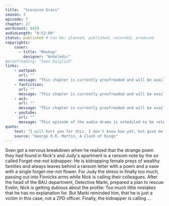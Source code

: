 ```yaml
---
title:  "Scorpion Grass"
season: 3
episode: 7
chapter: 27
wordcount: 8429
audioLength: "0:52:00"
status: published # Can be: planned, published, recorded, produced
copyrights:
    cover:
      - title: "Mashup"
        designer: "Anheledir"
#proofreading: "Sean Dalglish"
links:
    - wattpad:
      url: ""
      message: "This chapter is currently proofreaded and will be available in a few days. Stay tuned!"
    - fanfiction:
      url: ""
      message: "This chapter is currently proofreaded and will be available in a few days. Stay tuned!"
    - ao3:
      url: ""
      message: "This chapter is currently proofreaded and will be available in a few days. Stay tuned!"
    - youtube:
      url: ""
      message: "This episode of the audio drama is scheduled to be released on Oct, 16 2017!"
quote:
    text: "I will hurt you for this. I don't know how yet, but give me time. A day will come when you think yourself safe and happy, and suddenly your joy will turn to ashes in your mouth, and you'll know the debt is paid."
    source: "George R.R. Martin, A Clash of Kings"
---
```

Sven got a nervous breakdown when he realized that the strange poem they had found in Nick's and Judy's apartment is a ransom note by the so called Forget-me-not kidnapper: He is kidnapping female preys of wealthy families and always leaves behind a ransom letter with a poem and a vase with a single forget-me-not flower. For Judy the stress in finally too much, passing out into Finnicks arms while Nick is calling their colleagues. After the head of the BAU department, Detective Marki, prepared a plan to rescue Evelin, Nick is getting dubious about the profile: Too much little mistakes that he has no explanation for. But Marki reminded him, that he is just a victim in this case, not a ZPD officer. Finally, the kidnapper is calling ...